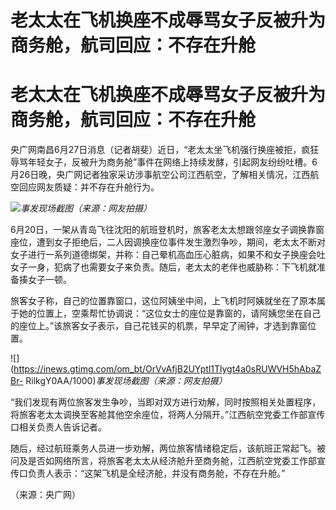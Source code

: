 # 老太太在飞机换座不成辱骂女子反被升为商务舱，航司回应：不存在升舱

# 老太太在飞机换座不成辱骂女子反被升为商务舱，航司回应：不存在升舱

央广网南昌6月27日消息（记者胡斐）近日，“老太太坐飞机强行换座被拒，疯狂辱骂年轻女子，反被升为商务舱”事件在网络上持续发酵，引起网友纷纷吐槽。6月26日晚，央广网记者独家采访涉事航空公司江西航空，了解相关情况，江西航空回应网友质疑：并不存在升舱行为。

![](https://inews.gtimg.com/om_bt/OQpsUNXQ-_-3fMPTtU4DhZYy_GJCDvxVb35yoKc8UVDQwAA/1000)_事发现场截图（来源：网友拍摄）_

6月20日，一架从青岛飞往沈阳的航班登机时，旅客老太太想跟邻座女子调换靠窗座位，遭到女子拒绝后，二人因调换座位事件发生激烈争吵，期间，老太太不断对女子进行一系列道德绑架，并称：自己晕机高血压心脏病，如果不和女子换座会吐女子一身，犯病了也需要女子来负责。随后，老太太的老伴也威胁称：下飞机就准备揍女子一顿。

旅客女子称，自己的位置靠窗口，这位阿姨坐中间，上飞机时阿姨就坐在了原本属于她的位置上，空乘帮忙协调说：“这位女士的座位是靠窗的，请阿姨您坐在自己的座位上。”该旅客女子表示，自己花钱买的机票，早早定了闹钟，才选到靠窗位置。

![](https://inews.gtimg.com/om_bt/OrVvAfjB2UYptl1Tlygt4a0sRUWVH5hAbaZBr-
RilkgY0AA/1000)_事发现场截图（来源：网友拍摄）_

“我们发现有两位旅客发生争吵，当即对双方进行劝解，同时按照相关处置程序，将旅客老太太调换至客舱其他空余座位，将两人分隔开。”江西航空党委工作部宣传口相关负责人告诉记者。

随后，经过航班乘务人员进一步劝解，两位旅客情绪稳定后，该航班正常起飞。被问及是否如网络所言，将旅客老太太从经济舱升至商务舱，江西航空党委工作部宣传口负责人表示：“这架飞机是全经济舱，并没有商务舱，不存在升舱。”

（来源：央广网）

